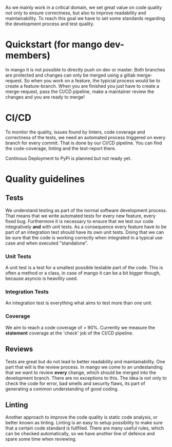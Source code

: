 As we mainly work in a critical domain, we set great value on code quality not only to ensure correctness, but also to improve readability and maintainability. To reach this goal we have to set some standards regarding the development process and test quality. 

# Quickstart (for mango dev-members)
In mango it is not possible to directly push on dev or master. Both branches are protected and changes can only be merged using a gitlab merge-request. So when you work on a feature, the typicial process would be to create a feature-branch. When you are finished you just have to create a merge-request, pass the CI/CD pipeline, make a maintainer review the changes and you are ready to merge!

# CI/CD
To monitor the quality, issues found by linters, code coverage and correctness of the tests, we need an automated process triggered on every branch for every commit. That is done by our CI/CD pipeline. You can find the code-coverage, linting and the test-report there.

Continous Deployment to PyPi is planned but not ready yet.

# Quality guidelines

## Tests
We understand testing as part of the normal software development process. That means that we write automated tests for every new feature, every fixed bug. Furthermore it is necessary to ensure that we test our code integratively **and** with unit tests. As a consequence every feature have to be part of an integration test should have its own unit tests. Doing that we can be sure that the code is working correctly when integrated in a typical use case and when executed "standalone".

### Unit Tests
A unit test is a test for a smallest possible testable part of the code. This is often a method or a class, in case of mango it can be a bit bigger though, because asyncio is heavility used.

### Integration Tests
An integration test is everything what aims to test more than one unit. 

### Coverage
We aim to reach a code coverage of > 90%. Currently we measure the **statement** coverage at the 'check' job of the CI/CD pipeline.

## Reviews
Tests are great but do not lead to better readability and maintainability. One part that will is the review process. In mango we come to an undestanding that we want to review **every** change, which should be merged into the development branch. There are no exceptions to this. The idea is not only to check the code for error, bad smells and security flaws, its part of generating a common understanding of good coding. 

## Linting
Another approach to improve the code quality is static code analysis, or better known as linting. Linting is an easy to setup possibility to make sure that a certain code standard is fullfiled. There are many useful rules, which can be checked automatically, so we have another line of defence and spare some time when reviewing. 
